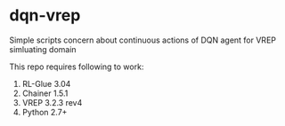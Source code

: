# dqn-vrep
Simple scripts concern about continuous actions of DQN agent for VREP simluating domain

This repo requires following to work:

1. RL-Glue 3.04
2. Chainer 1.5.1
3. VREP 3.2.3 rev4
4. Python 2.7+
